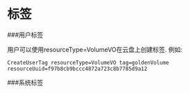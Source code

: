 # 标签



###用户标签

用户可以使用resourceType=VolumeVO在云盘上创建标签. 例如:

`CreateUserTag resourceType=VolumeVO tag=goldenVolume resourceUuid=f97b8cb9bccc4872a723c8b7785d9a12
`

###系统标签
